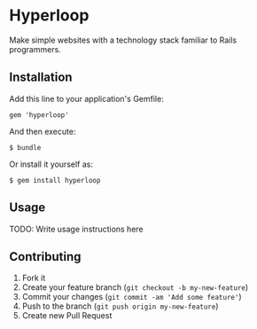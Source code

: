 # Hyperloop

Make simple websites with a technology stack familiar to Rails programmers.

## Installation

Add this line to your application's Gemfile:

    gem 'hyperloop'

And then execute:

    $ bundle

Or install it yourself as:

    $ gem install hyperloop

## Usage

TODO: Write usage instructions here

## Contributing

1. Fork it
2. Create your feature branch (`git checkout -b my-new-feature`)
3. Commit your changes (`git commit -am 'Add some feature'`)
4. Push to the branch (`git push origin my-new-feature`)
5. Create new Pull Request
